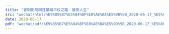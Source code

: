 ```yaml
---
title: "冒刺影院同性婚姻平权之路：被拒人生"
src: "wechat/html/%E9%85%B7%E5%84%BF%E8%AE%BA%E5%9D%9B_2020-06-17_%E5%86%92%E5%88%BA%E5%BD%B1%E9%99%A2%E5%90%8C%E6%80%A7%E5%A9%9A%E5%A7%BB%E5%B9%B3%E6%9D%83%E4%B9%8B%E8%B7%AF%EF%BC%9A%E8%A2%AB%E6%8B%92%E4%BA%BA%E7%94%9F.html"
date: 2020-06-17
pdf: "wechat/pdf/%E9%85%B7%E5%84%BF%E8%AE%BA%E5%9D%9B_2020-06-17_%E5%86%92%E5%88%BA%E5%BD%B1%E9%99%A2%E5%90%8C%E6%80%A7%E5%A9%9A%E5%A7%BB%E5%B9%B3%E6%9D%83%E4%B9%8B%E8%B7%AF%EF%BC%9A%E8%A2%AB%E6%8B%92%E4%BA%BA%E7%94%9F.pdf"
---
```

